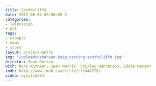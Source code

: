 ```yaml
---
title: Southcliffe
date: 2013-08-04 00:00:00 Z
categories:
- Television
- All
tags:
- example
- news
- story
layout: project-entry
img: "/uploads/shaheen-baig-casting-southcliffe.jpg"
director: Sean Durkin
with: Rory Kinnear, Sean Harris, Shirley Henderson, Eddie Marsan
imdb: http://www.imdb.com/title/tt2446726/
video: oyxy1zddk3
---
```


